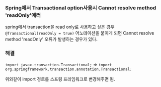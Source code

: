 ### Spring에서 Transactional option사용시 Cannot resolve method 'readOnly'에러

spring에서 transaction을 read only로 사용하고 싶은 경우 
`@Transactional(readOnly = true)` 어노테이션을 붙이게 되면 Cannot resolve method 'readOnly' 오류가 발생하는 경우가 있다.


### 해결

`import javax.transaction.Transactional;`  => `import org.springframework.transaction.annotation.Transactional;`

위와같이 import 경로를 스프링 프레임워크로 변경해주면 됨.

